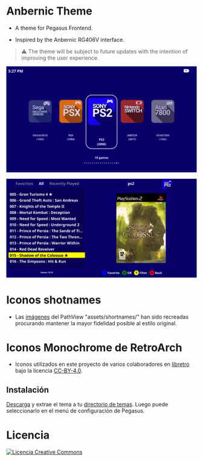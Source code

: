 # Anbernic Theme

- A theme for Pegasus Frontend.

- Inspired by the Anbernic RG406V interface.
> ⚠️ The theme will be subject to future updates with the intention of improving the user experience.

![screen1](https://github.com/ZagonAb/anbernic-theme/blob/53d7f42f98879d37ae5f4550925a4338a13c2c4d/.meta/screenshots/screen1.png)

![screen2](https://github.com/ZagonAb/anbernic-theme/blob/7d092722b829a944e605d8393b248551452f4b84/.meta/screenshots/screen2.png)


# Iconos shotnames 
- Las [imágenes](https://github.com/ZagonAb/Systems-Arts-consoles) del PathView "assets/shortnames/" han sido recreadas procurando mantener la mayor fidelidad posible al estilo original.

# Iconos Monochrome de RetroArch

- Iconos utilizados en este proyecto de varios colaboradores en [libretro](https://github.com/libretro/retroarch-assets/tree/master/xmb/monochrome/png) bajo la licencia [CC-BY-4.0](https://creativecommons.org/licenses/by/4.0/deed.en).

## Instalación

[Descarga](https://github.com/ZagonAb/anbernic-theme/archive/refs/heads/main.zip) y extrae el tema a tu [directorio de temas](http://pegasus-frontend.org/docs/user-guide/installing-themes). Luego puede seleccionarlo en el menú de configuración de Pegasus.
# Licencia
<a rel="license" href="http://creativecommons.org/licenses/by-nc-sa/4.0/"><img alt="Licencia Creative Commons" style="border-width:0" src="https://i.creativecommons.org/l/by-nc-sa/4.0/88x31.png" /></a><br /><a rel="license" href="http://creativecommons.org/licenses/by-nc-sa/4.0/"></a>

